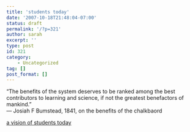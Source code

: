 ```yaml
---
title: 'students today'
date: '2007-10-18T21:48:04-07:00'
status: draft
permalink: '/?p=321'
author: sarah
excerpt: ''
type: post
id: 321
category:
    - Uncategorized
tag: []
post_format: []
---
```

“The benefits of the system deserves to be ranked among the best contributors to learning and science, if not the greatest benefactors of mankind.”  
— Josiah F Bumstead, 1841, on the benefits of the chalkbaord

[a vision of students today](http://infosthetics.com/archives/2007/10/digital_ethnography_vision_of_students_today_movie.html)